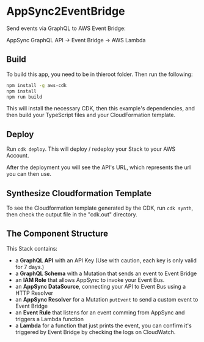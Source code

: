 # AppSync2EventBridge

Send events via GraphQL to AWS Event Bridge:

AppSync GraphQL API -> Event Bridge -> AWS Lambda

## Build

To build this app, you need to be in thieroot folder. Then run the following:

```bash
npm install -g aws-cdk
npm install
npm run build
```

This will install the necessary CDK, then this example's dependencies, and then build your TypeScript files and your CloudFormation template.

## Deploy

Run `cdk deploy`. This will deploy / redeploy your Stack to your AWS Account.

After the deployment you will see the API's URL, which represents the url you can then use.

## Synthesize Cloudformation Template

To see the Cloudformation template generated by the CDK, run `cdk synth`, then check the output file in the "cdk.out" directory.

## The Component Structure

This Stack contains:

- a __GraphQL API__ with an API Key (Use with caution, each key is only valid for 7 days.)
- a __GraphQL Schema__ with a Mutation that sends an event to Event Bridge
- an __IAM Role__ that allows AppSync to invoke your Event Bus.
- an __AppSync DataSource__, connecting your API to Event Bus using a HTTP Resolver
- an __AppSync Resolver__ for a Mutation `putEvent` to send a custom event to Event Bridge
- an __Event Rule__ that listens for an event comming from AppSync and triggers a Lambda function
- a __Lambda__ for a function that just prints the event, you can confirm it's triggered by Event Bridge by checking the logs on CloudWatch.
